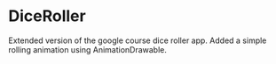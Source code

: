 # DiceRoller
Extended version of the google course dice roller app. 
Added a simple rolling animation using AnimationDrawable.
